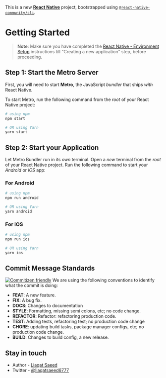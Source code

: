 This is a new [**React Native**](https://reactnative.dev) project, bootstrapped using [`@react-native-community/cli`](https://github.com/react-native-community/cli).

# Getting Started

>**Note**: Make sure you have completed the [React Native - Environment Setup](https://reactnative.dev/docs/environment-setup) instructions till "Creating a new application" step, before proceeding.

## Step 1: Start the Metro Server

First, you will need to start **Metro**, the JavaScript _bundler_ that ships _with_ React Native.

To start Metro, run the following command from the _root_ of your React Native project:

```bash
# using npm
npm start

# OR using Yarn
yarn start
```

## Step 2: Start your Application

Let Metro Bundler run in its _own_ terminal. Open a _new_ terminal from the _root_ of your React Native project. Run the following command to start your _Android_ or _iOS_ app:

### For Android

```bash
# using npm
npm run android

# OR using Yarn
yarn android
```

### For iOS

```bash
# using npm
npm run ios

# OR using Yarn
yarn ios
```

## Commit Message Standards 
[![Commitizen friendly](https://img.shields.io/badge/commitizen-friendly-brightgreen.svg)](http://commitizen.github.io/cz-cli/)
We are using the following conventions to identify what the commit is doing:

- **FEAT**: A new feature.
- **FIX**: A bug fix.
- **DOCS**: Changes to documentation
- **STYLE**: Formatting, missing semi colons, etc; no code change.
- **REFACTOR**: Refactor: refactoring production code.
- **TEST**: Adding tests, refactoring test; no production code change
- **CHORE**: updating build tasks, package manager configs, etc; no production code change.
- **BUILD**: Changes to build config, a new release.

## Stay in touch

- Author - [Liaqat Saeed](https://liaqatsaeed6777.com)
- Twitter - [@liaqatsaeed6777](https://twitter.com/liaqatsaeed6777)
